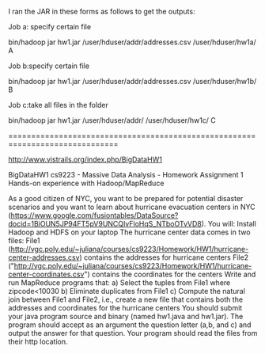 I ran the JAR in these forms as follows to get the outputs:


Job a: specify certain file

bin/hadoop  jar  hw1.jar  /user/hduser/addr/addresses.csv  /user/hduser/hw1a/  A       



Job b:specify certain file

bin/hadoop  jar  hw1.jar  /user/hduser/addr/addresses.csv  /user/hduser/hw1b/  B



Job c:take all files in the folder 

bin/hadoop  jar  hw1.jar  /user/hduser/addr/  /user/hduser/hw1c/  C

==============================================================================

http://www.vistrails.org/index.php/BigDataHW1

BigDataHW1
cs9223 - Massive Data Analysis - Homework Assignment 1
Hands-on experience with Hadoop/MapReduce

As a good citizen of NYC, you want to be prepared for potential disaster scenarios and you want to learn about hurricane evacuation centers in NYC (https://www.google.com/fusiontables/DataSource?docid=1BiOUN5JP94FT5pV9UNCQIvFloHqS_NTboOTvVD8). You will:
Install Hadoop and HDFS on your laptop
The hurricane center data comes in two files:
File1 (http://vgc.poly.edu/~juliana/courses/cs9223/Homework/HW1/hurricane-center-addresses.csv) contains the addresses for hurricane centers
File2 ("http://vgc.poly.edu/~juliana/courses/cs9223/Homework/HW1/hurricane-center-coordinates.csv") contains the coordinates for the centers
Write and run MapReduce programs that:
a)	Select the tuples from File1 where zipcode<10030
b)	Eliminate duplicates from File1
c)	Compute the natural join between File1 and File2, i.e., create a new file that contains both the addresses and coordinates for the hurricane centers
You should submit your java program source and binary (named hw1.java and hw1.jar). The program should accept as an argument the question letter (a,b, and c) and output the answer for that question. Your program should read the files from their http location.



